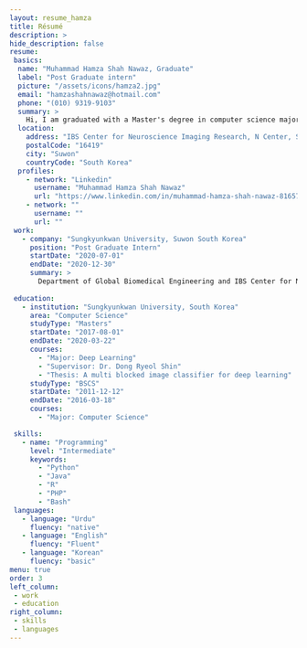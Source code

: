 ```yaml
---
layout: resume_hamza
title: Résumé
description: >
hide_description: false
resume:
 basics:
  name: "Muhammad Hamza Shah Nawaz, Graduate"
  label: "Post Graduate intern"
  picture: "/assets/icons/hamza2.jpg"
  email: "hamzashahnawaz@hotmail.com"
  phone: "(010) 9319-9103"
  summary: >
    Hi, I am graduated with a Master's degree in computer science majoring in image classification in Deep Learning. I have joined combine lab at Center for Neuroscience Imaging Research (CNIR) for post graduate internship in South Korea.
  location:
    address: "IBS Center for Neuroscience Imaging Research, N Center, Sungkyunkwan University, Seobu-ro 2066, Jangan-gu"
    postalCode: "16419"
    city: "Suwon"
    countryCode: "South Korea"
  profiles:
    - network: "Linkedin"
      username: "Muhammad Hamza Shah Nawaz"
      url: "https://www.linkedin.com/in/muhammad-hamza-shah-nawaz-81657660/"
    - network: ""
      username: ""
      url: ""
 work:
   - company: "Sungkyunkwan University, Suwon South Korea"
     position: "Post Graduate Intern"
     startDate: "2020-07-01"
     endDate: "2020-12-30"
     summary: >
       Department of Global Biomedical Engineering and IBS Center for Neuroscience Imaging Research
      
 education:
   - institution: "Sungkyunkwan University, South Korea"
     area: "Computer Science"
     studyType: "Masters"
     startDate: "2017-08-01"
     endDate: "2020-03-22"
     courses:
       - "Major: Deep Learning"
       - "Supervisor: Dr. Dong Ryeol Shin"
       - "Thesis: A multi blocked image classifier for deep learning"
     studyType: "BSCS"
     startDate: "2011-12-12"
     endDate: "2016-03-18"
     courses:
       - "Major: Computer Science"

 skills:
   - name: "Programming"
     level: "Intermediate"
     keywords:
       - "Python"
       - "Java"
       - "R"
       - "PHP"
       - "Bash"
 languages:
   - language: "Urdu"
     fluency: "native"
   - language: "English"
     fluency: "Fluent"
   - language: "Korean"
     fluency: "basic"
menu: true
order: 3
left_column:
 - work
 - education 
right_column:
 - skills
 - languages
---
```

